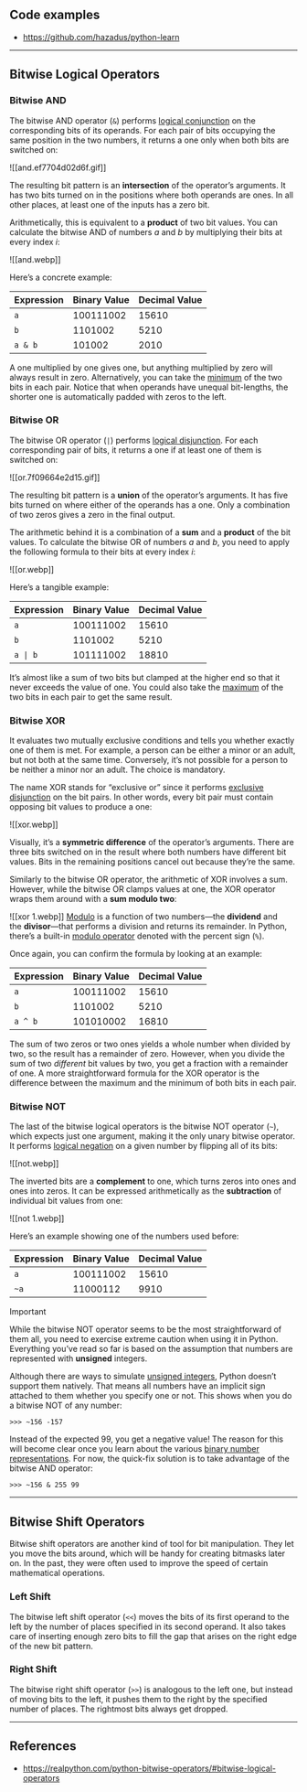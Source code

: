 ## Code examples
- https://github.com/hazadus/python-learn

----
## Bitwise Logical Operators
### Bitwise AND
The bitwise AND operator (`&`) performs [logical conjunction](https://en.wikipedia.org/wiki/Logical_conjunction) on the corresponding bits of its operands. For each pair of bits occupying the same position in the two numbers, it returns a one only when both bits are switched on:

![[and.ef7704d02d6f.gif]]

The resulting bit pattern is an **intersection** of the operator’s arguments. It has two bits turned on in the positions where both operands are ones. In all other places, at least one of the inputs has a zero bit.

Arithmetically, this is equivalent to a **product** of two bit values. You can calculate the bitwise AND of numbers _a_ and _b_ by multiplying their bits at every index _i_:

![[and.webp]]

Here’s a concrete example:

|Expression|Binary Value|Decimal Value|
|---|---|---|
|`a`|100111002|15610|
|`b`|1101002|5210|
|`a & b`|101002|2010|

A one multiplied by one gives one, but anything multiplied by zero will always result in zero. Alternatively, you can take the [minimum](https://docs.python.org/3/library/functions.html#min) of the two bits in each pair. Notice that when operands have unequal bit-lengths, the shorter one is automatically padded with zeros to the left.

### Bitwise OR
The bitwise OR operator (`|`) performs [logical disjunction](https://en.wikipedia.org/wiki/Logical_disjunction). For each corresponding pair of bits, it returns a one if at least one of them is switched on:

![[or.7f09664e2d15.gif]]

The resulting bit pattern is a **union** of the operator’s arguments. It has five bits turned on where either of the operands has a one. Only a combination of two zeros gives a zero in the final output.

The arithmetic behind it is a combination of a **sum** and a **product** of the bit values. To calculate the bitwise OR of numbers _a_ and _b_, you need to apply the following formula to their bits at every index _i_:

![[or.webp]]

Here’s a tangible example:

| Expression | Binary Value | Decimal Value |
| ---------- | ------------ | ------------- |
| `a`        | 100111002    | 15610         |
| `b`        | 1101002      | 5210          |
| `a \| b`   | 101111002    | 18810         |

It’s almost like a sum of two bits but clamped at the higher end so that it never exceeds the value of one. You could also take the [maximum](https://docs.python.org/3/library/functions.html#max) of the two bits in each pair to get the same result.

### Bitwise XOR
It evaluates two mutually exclusive conditions and tells you whether exactly one of them is met. For example, a person can be either a minor or an adult, but not both at the same time. Conversely, it’s not possible for a person to be neither a minor nor an adult. The choice is mandatory.

The name XOR stands for “exclusive or” since it performs [exclusive disjunction](https://en.wikipedia.org/wiki/Exclusive_or) on the bit pairs. In other words, every bit pair must contain opposing bit values to produce a one:

![[xor.webp]]

Visually, it’s a **symmetric difference** of the operator’s arguments. There are three bits switched on in the result where both numbers have different bit values. Bits in the remaining positions cancel out because they’re the same.

Similarly to the bitwise OR operator, the arithmetic of XOR involves a sum. However, while the bitwise OR clamps values at one, the XOR operator wraps them around with a **sum modulo two**:

![[xor 1.webp]]
[Modulo](https://en.wikipedia.org/wiki/Modulo_operation) is a function of two numbers—the **dividend** and the **divisor**—that performs a division and returns its remainder. In Python, there’s a built-in [modulo operator](https://realpython.com/python-modulo-operator/) denoted with the percent sign (`%`).

Once again, you can confirm the formula by looking at an example:

|Expression|Binary Value|Decimal Value|
|---|---|---|
|`a`|100111002|15610|
|`b`|1101002|5210|
|`a ^ b`|101010002|16810|

The sum of two zeros or two ones yields a whole number when divided by two, so the result has a remainder of zero. However, when you divide the sum of two _different_ bit values by two, you get a fraction with a remainder of one. A more straightforward formula for the XOR operator is the difference between the maximum and the minimum of both bits in each pair.

### Bitwise NOT
The last of the bitwise logical operators is the bitwise NOT operator (`~`), which expects just one argument, making it the only unary bitwise operator. It performs [logical negation](https://en.wikipedia.org/wiki/Negation) on a given number by flipping all of its bits:

![[not.webp]]

The inverted bits are a **complement** to one, which turns zeros into ones and ones into zeros. It can be expressed arithmetically as the **subtraction** of individual bit values from one:

![[not 1.webp]]

Here’s an example showing one of the numbers used before:

|Expression|Binary Value|Decimal Value|
|---|---|---|
|`a`|100111002|15610|
|`~a`|11000112|9910|

> [!important]
While the bitwise NOT operator seems to be the most straightforward of them all, you need to exercise extreme caution when using it in Python. Everything you’ve read so far is based on the assumption that numbers are represented with **unsigned** integers.

Although there are ways to simulate [unsigned integers](https://realpython.com/python-bitwise-operators/#unsigned-integers), Python doesn’t support them natively. That means all numbers have an implicit sign attached to them whether you specify one or not. This shows when you do a bitwise NOT of any number:

`>>> ~156 -157`

Instead of the expected 99, you get a negative value! The reason for this will become clear once you learn about the various [binary number representations](https://realpython.com/python-bitwise-operators/#binary-number-representations). For now, the quick-fix solution is to take advantage of the bitwise AND operator:

`>>> ~156 & 255 99`

----
## Bitwise Shift Operators
Bitwise shift operators are another kind of tool for bit manipulation. They let you move the bits around, which will be handy for creating bitmasks later on. In the past, they were often used to improve the speed of certain mathematical operations.

### Left Shift
The bitwise left shift operator (`<<`) moves the bits of its first operand to the left by the number of places specified in its second operand. It also takes care of inserting enough zero bits to fill the gap that arises on the right edge of the new bit pattern.

### Right Shift
The bitwise right shift operator (`>>`) is analogous to the left one, but instead of moving bits to the left, it pushes them to the right by the specified number of places. The rightmost bits always get dropped.

----
## References
- https://realpython.com/python-bitwise-operators/#bitwise-logical-operators